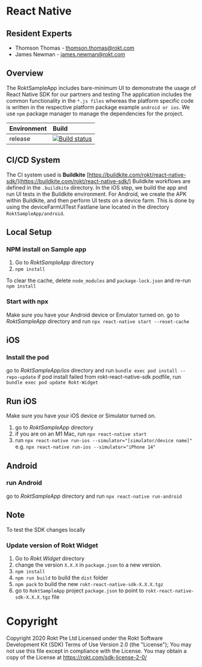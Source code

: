 # React Native

## Resident Experts

- Thomson Thomas - thomson.thomas@rokt.com
- James Newman - james.newman@rokt.com

## Overview

The RoktSampleApp includes bare-minimum UI to demonstrate the usage of React Native SDK for our partners and testing
The application includes the common functionality in the `*.js files` whereas the platform specific code is written in the respective platform package example `android or ios`.
We use `npm` package manager to manage the dependencies for the project.

| Environment | Build                                                                                                                                              |
| ----------- | :------------------------------------------------------------------------------------------------------------------------------------------------- |
| release     | [![Build status](https://badge.buildkite.com/e75677bd3c8e83f1da750aa9124df1f418f211c9c630765ffd.svg)](https://buildkite.com/rokt/react-native-sdk) |

## CI/CD System

The CI system used is **Buildkite** [https://buildkite.com/rokt/react-native-sdk/](https://buildkite.com/rokt/react-native-sdk/) Buildkite workflows are defined in the `.buildkite` directory. In the iOS step, we build the app and run UI tests in the Buildkite environment. For Android, we create the APK within Buildkite, and then perform UI tests on a device farm. This is done by using the deviceFarmUITest Fastlane lane located in the directory `RoktSampleApp/android`.

## Local Setup

### NPM install on Sample app

1. Go to _RoktSampleApp_ directory
2. `npm install`

To clear the cache, delete `node_modules` and `package-lock.json` and re-run `npm install`

### Start with npx

Make sure you have your Android device or Emulator turned on.
go to _RoktSampleApp_ directory and run `npx react-native start --reset-cache`

## iOS

### Install the pod

go to _RoktSampleApp/ios_ directory and run `bundle exec pod install --repo-update`
if pod install failed from rokt-react-native-sdk podfile, run `bundle exec pod update Rokt-Widget`

## Run iOS

Make sure you have your iOS device or Simulator turned on.

1. go to _RoktSampleApp_ directory
2. if you are on an M1 Mac, run `npx react-native start`
3. run `npx react-native run-ios --simulator="[simulator/device name]"` e.g. `npx react-native run-ios --simulator="iPhone 14"`

## Android

### run Android

go to _RoktSampleApp_ directory and run `npx react-native run-android`

## Note

To test the SDK changes locally

### Update version of Rokt Widget

1. Go to _Rokt.Widget_ directory
2. change the version `X.X.X` in `package.json` to a new version.
3. `npm install`
4. `npm run build` to build the `dist` folder
5. `npm pack` to build the new `rokt-react-native-sdk-X.X.X.tgz`
6. go to `RoktSampleApp` project `package.json` to point to `rokt-react-native-sdk-X.X.X.tgz` file

# Copyright

Copyright 2020 Rokt Pte Ltd Licensed under the Rokt Software Development Kit (SDK) Terms of Use Version 2.0 (the "License"); You may not use this file except in compliance with the License. You may obtain a copy of the License at https://rokt.com/sdk-license-2-0/
